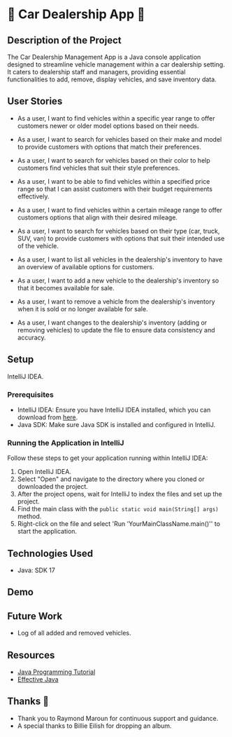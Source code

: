 # 🏁 Car Dealership App 🏁

## Description of the Project

The Car Dealership Management App is a Java console application designed to streamline vehicle management within a car dealership setting. It caters to dealership staff and managers, providing essential functionalities to add, remove, display vehicles, and save inventory data.


## User Stories

- As a user, I want to find vehicles within a specific year range to offer customers newer or older model options based on their needs.

- As a user, I want to search for vehicles based on their make and model to provide customers with options that match their preferences.

- As a user, I want to search for vehicles based on their color to help customers find vehicles that suit their style preferences.

- As a user, I want to be able to find vehicles within a specified price range so that I can assist customers with their budget requirements effectively.

- As a user, I want to find vehicles within a certain mileage range to offer customers options that align with their desired mileage.

- As a user, I want to search for vehicles based on their type (car, truck, SUV, van) to provide customers with options that suit their intended use of the vehicle.

- As a user, I want to list all vehicles in the dealership's inventory to have an overview of available options for customers.

- As a user, I want to add a new vehicle to the dealership's inventory so that it becomes available for sale.

- As a user, I want to remove a vehicle from the dealership's inventory when it is sold or no longer available for sale.

- As a user, I want changes to the dealership's inventory (adding or removing vehicles) to update the file to ensure data consistency and accuracy.


## Setup

IntelliJ IDEA.

### Prerequisites

- IntelliJ IDEA: Ensure you have IntelliJ IDEA installed, which you can download from [here](https://www.jetbrains.com/idea/download/).
- Java SDK: Make sure Java SDK is installed and configured in IntelliJ.

### Running the Application in IntelliJ

Follow these steps to get your application running within IntelliJ IDEA:

1. Open IntelliJ IDEA.
2. Select "Open" and navigate to the directory where you cloned or downloaded the project.
3. After the project opens, wait for IntelliJ to index the files and set up the project.
4. Find the main class with the `public static void main(String[] args)` method.
5. Right-click on the file and select 'Run 'YourMainClassName.main()'' to start the application.

## Technologies Used

- Java: SDK 17

## Demo




## Future Work

- Log of all added and removed vehicles.


## Resources

- [Java Programming Tutorial](https://www.example.com)
- [Effective Java](https://www.example.com)


## Thanks 🙏

- Thank you to Raymond Maroun for continuous support and guidance.
- A special thanks to Billie Eilish for dropping an album.
